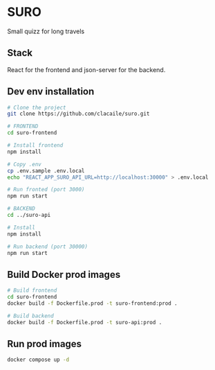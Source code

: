 # SURO

Small quizz for long travels

## Stack

React for the frontend and json-server for the backend.

## Dev env installation

```bash
# Clone the project
git clone https://github.com/clacaile/suro.git

# FRONTEND
cd suro-frontend

# Install frontend
npm install

# Copy .env
cp .env.sample .env.local
echo "REACT_APP_SURO_API_URL=http://localhost:30000" > .env.local

# Run fronted (port 3000)
npm run start

# BACKEND
cd ../suro-api

# Install
npm install

# Run backend (port 30000)
npm run start
```

## Build Docker prod images

```bash
# Build frontend
cd suro-frontend
docker build -f Dockerfile.prod -t suro-frontend:prod .

# Build backend
docker build -f Dockerfile.prod -t suro-api:prod .
```

## Run prod images

```bash
docker compose up -d
```